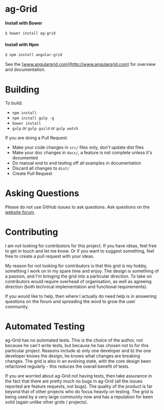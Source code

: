 
ag-Grid
==============

#### Install with Bower
```sh
$ bower install ag-grid
```

#### Install with Npm
```sh
$ npm install angular-grid
```

See the [www.angulargrid.com](http://www.angulargrid.com) for overview and documentation.


Building
==============

To build:
- `npm install`
- `npm install gulp -g`
- `bower install`
- `gulp` or `gulp guild` or `gulp watch`

If you are doing a Pull Request:
- Make your code changes in `src/` files only, don't update dist files
- Make your doc changes in `docs/`, a feature is not complete unless it's documented
- Do manual end to end testing off all examples in documentation
- Discard all changes to `dist/`
- Create Pull Request

Asking Questions
==============

Please do not use GitHub issues to ask questions. Ask questions on the
[website forum](http://www.angulargrid.com/forum).


Contributing
==============

I am not looking for contributors for this project. If you have ideas, feel free to
get in touch and let me know. Or if you want to suggest something, feel free to
create a pull request with your ideas.

My reason for not looking for contributors is that this grid is my hobby,
something I work on in my spare time and enjoy. The design is something of a passion,
and I'm bringing the grid into a particular direction. To take on contributors
would require overhead of organisation, as well as agreeing direction (both
technical implementation and functional requirements).

If you would like to help, then where I actually do need help is in answering questions
on the forum and spreading the word to grow the user community.

Automated Testing
==============

ag-Grid has no automated tests. This is the choice of the author, not because he
can't write tests, but because he has chosen not to for this particular project.
Reasons include a) only one developer and b) the one developer knows the design, he
knows what changes are breaking changes. The grid is also in an evolving state,
with the core design been refactored regularly - this reduces the overall benefit
of tests.

If you are worried about ag-Grid not having tests, then take assurance in the fact
that there are pretty much no bugs in ag-Grid (all the issues reported are feature
requests, not bugs). The quality of the product is far beyond that of other projects
who do focus heavily on testing. The grid is being used by a very large community
now and has a reputation for been solid (again unlike other grids / projects).
